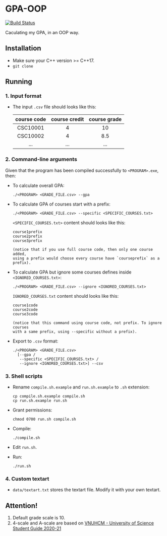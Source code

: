 # GPA-OOP

[![Build Status](https://travis-ci.com/trhgquan/GPA-OOP.svg?branch=master)](https://travis-ci.com/trhgquan/GPA-OOP)

Caculating my GPA, in an OOP way.

## Installation
- Make sure your C++ version >= C++17.
- `git clone`

## Running
### 1. Input format
- The input `.csv` file should looks like this:

  |course code|course credit|course grade|
  |:---------:|:-----------:|:----------:|
  |CSC10001|4|10
  |CSC10002|4|8.5
  |...|...|...

### 2. Command-line arguments
Given that the program has been compiled successfully to `<PROGRAM>.exe`, then:
- To calculate overall GPA:
  ```shell
  ./<PROGRAM> <GRADE_FILE.csv> --gpa
  ```
- To calculate GPA of courses start with a prefix:
  ```shell
  ./<PROGRAM> <GRADE_FILE.csv> --specific <SPECIFIC_COURSES.txt>
  ```

  `<SPECIFIC_COURSES.txt>` content should looks like this:
  ```
  course1prefix
  course2prefix
  course3prefix

  (notice that if you use full course code, then only one course added,
  using a prefix would choose every course have `courseprefix` as a prefix).
  ```
- To calculate GPA but ignore some courses defines inside
  `<IGNORED_COURSES.txt>`:
  ```shell
  ./<PROGRAM> <GRADE_FILE.csv> --ignore <IGNORED_COURSES.txt>
  ```

  `IGNORED_COURSES.txt` content should looks like this:
  ```
  course1code
  course2code
  course3code

  (notice that this command using course code, not prefix. To ignore courses
  with a same prefix, using --specific without a prefix).
  ```
- Export to `.csv` format:
  ```shell
  ./<PROGRAM> <GRADE_FILE.csv>
    [--gpa /
     --specific <SPECIFIC_COURSES.txt> /
     --ignore <IGNORED_COURSES.txt>] --csv
  ```

### 3. Shell scripts
- Rename `compile.sh.example` and `run.sh.example` to `.sh` extension:
  ```shell
  cp compile.sh.example compile.sh
  cp run.sh.example run.sh
  ```

- Grant permissions:
  ```shell
  chmod 0700 run.sh compile.sh
  ```

- Compile:
  ```shell
  ./compile.sh
  ```

- Edit `run.sh`.

- Run:
  ```shell
  ./run.sh
  ```
### 4. Custom textart
- `data/textart.txt` stores the textart file. Modify it with your own textart.

## Attention!
1. Default grade scale is 10.
2. 4-scale and A-scale are based on [VNUHCM -
  University of Science Student Guide 2020-21](https://www.hcmus.edu.vn/component/content/article/124-cong-tac-sinh-vien/thong-tin-danh-cho-tan-sinh-vien/3323-so-tay-sinh-vien-nam-hoc-2020-2021?Itemid=437)
